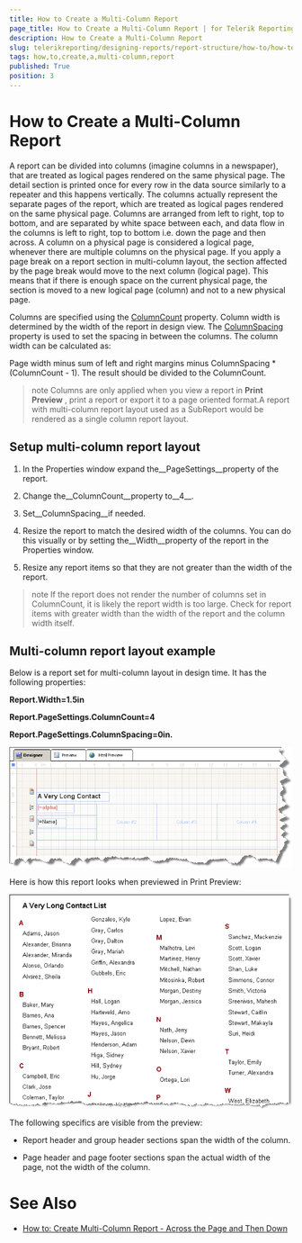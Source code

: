 ```yaml
---
title: How to Create a Multi-Column Report
page_title: How to Create a Multi-Column Report | for Telerik Reporting Documentation
description: How to Create a Multi-Column Report
slug: telerikreporting/designing-reports/report-structure/how-to/how-to-create-a-multi-column-report
tags: how,to,create,a,multi-column,report
published: True
position: 3
---
```


# How to Create a Multi-Column Report



A report can be divided into columns (imagine columns in a newspaper), that are treated as logical pages rendered on the same physical page.      	The detail section is printed once for every row in the data source similarly to a repeater and this happens vertically. The columns actually      	represent the separate pages of the report, which are treated as logical pages rendered on the same physical page. Columns are      	arranged from left to right, top to bottom, and are separated by white space between each, and data flow in the columns is left to right, top to      	bottom i.e. down the page and then across. A column on a physical page is considered a logical page, whenever there are multiple columns on the physical page. If you apply a page break     	on a report section in multi-column layout, the section affected by the page break would move to the next column (logical page). This means that if      	there is enough space on the current physical page, the section is moved to a new logical page (column) and not to a new physical page.     	

Columns are specified using the [ColumnCount](/reporting/api/Telerik.Reporting.DetailSection#Telerik_Reporting_DetailSection_ColumnCount) property.      	Column width is determined by the width of the report in design view. The [ColumnSpacing](/reporting/api/Telerik.Reporting.DetailSection#Telerik_Reporting_DetailSection_ColumnSpacing)      	property is used to set the spacing in between the columns. The column width can be calculated as:

Page width minus sum of left and right margins minus ColumnSpacing * (ColumnCount - 1). The result should be divided to the ColumnCount.

>note Columns are only applied when you view a report in  __Print Preview__ , print a report or export it to a page oriented format.A report with multi-column report layout used as a SubReport would be rendered as a single column report layout.


## Setup multi-column report layout

1. In the Properties window expand the__PageSettings__property of the report.

1. Change the__ColumnCount__property to__4__.

1. Set__ColumnSpacing__if needed.

1. Resize the report to match the desired width of the columns. You can do this visually or by setting the__Width__property of the report in the Properties window.

1. Resize any report items so that they are not greater than the width of the report.

>note If the report does not render the number of columns set in ColumnCount, it is likely the report width is too large. 			Check for report items with greater width than the width of the report and the column width itself.         	


## Multi-column report layout example

Below is a report set for multi-column layout in design time. It has the following properties:

__Report.Width=1.5in__

__Report.PageSettings.ColumnCount=4__

__Report.PageSettings.ColumnSpacing=0in.__

  

  ![](images/ReportMultiColumnA.png)

Here is how this report looks when previewed in Print Preview:

  

  ![](images/ReportMultiColumnB.png)

The following specifics are visible from the preview:

* Report header and group header sections span the width of the column.

* Page header and page footer sections span the actual width of the page, not the width of the column.

# See Also


 * [How to: Create Multi-Column Report - Across the Page and Then Down](http://www.telerik.com/support/kb/reporting/details/how-to-create-multi-column-report---across-the-page-and-then-down)

